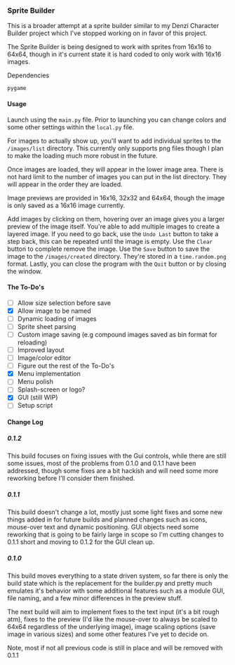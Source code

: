 ### Sprite Builder

This is a broader attempt at a sprite builder similar to my Denzi Character Builder project which I've stopped working on in favor of this project.

The Sprite Builder is being designed to work with sprites from 16x16 to 64x64, though in it's current state it is hard coded to only work with 16x16 images.

Dependencies
```
pygame
```

#### Usage

Launch using the `main.py` file.  Prior to launching you can change colors and some other settings within the `local.py` file.

For images to actually show up, you'll want to add individual sprites to the `/images/list` directory.  This currently only supports png files though I plan to make the loading much more robust in the future.

Once images are loaded, they will appear in the lower image area.  There is not hard limit to the number of images you can put in the list directory.  They will appear in the order they are loaded.

Image previews are provided in 16x16, 32x32 and 64x64, though the image is only saved as a 16x16 image currently.

Add images by clicking on them, hovering over an image gives you a larger preview of the image itself.  You're able to add multiple images to create a layered image.  If you need to go back, use the `Undo Last` button to take a step back, this can be repeated until the image is empty.  Use the `Clear` button to complete remove the image.  Use the `Save` button to save the image to the `/images/created` directory.  They're stored in a `time.random.png` format.  Lastly, you can close the program with the `Quit` button or by closing the window.

#### The To-Do's

- [ ] Allow size selection before save
- [x] Allow image to be named
- [ ] Dynamic loading of images
- [ ] Sprite sheet parsing
- [ ] Custom image saving (e.g compound images saved as bin format for reloading)
- [ ] Improved layout
- [ ] Image/color editor
- [ ] Figure out the rest of the To-Do's
- [x] Menu implementation
- [ ] Menu polish
- [ ] Splash-screen or logo?
- [x] GUI (still WIP)
- [ ] Setup script

#### Change Log

##### 0.1.2

This build focuses on fixing issues with the Gui controls, while there are still some issues, most of the problems
from 0.1.0 and 0.1.1 have been addressed, though some fixes are a bit hackish and will need some more reworking 
before I'll consider them finished.

##### 0.1.1

This build doesn't change a lot, mostly just some light fixes and some new things added in for future builds and 
planned changes such as icons, mouse-over text and dynamic positioning.  GUI objects need some reworking that is
going to be fairly large in scope so I'm cutting changes to 0.1.1 short and moving to 0.1.2 for the GUI clean up.

##### 0.1.0

This build moves everything to a state driven system, so far there is only the build state which is the replacement
for the builder.py and pretty much emulates it's behavior with some additional features such as a module GUI, file
naming, and a few minor differences in the preview stuff.

The next build will aim to implement fixes to the text input (it's a bit rough atm), fixes to the preview (I'd like
the mouse-over to always be scaled to 64x64 regardless of the underlying image), image scaling options (save image
in various sizes) and some other features I've yet to decide on.

Note, most if not all previous code is still in place and will be removed with 0.1.1